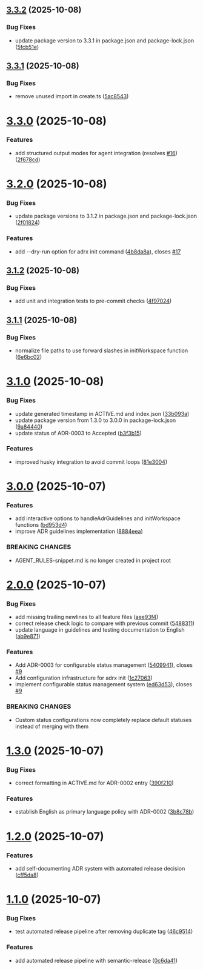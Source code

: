 ## [3.3.2](https://github.com/lordcraymen/adr-toolkit/compare/v3.3.1...v3.3.2) (2025-10-08)


### Bug Fixes

* update package version to 3.3.1 in package.json and package-lock.json ([5fcb51e](https://github.com/lordcraymen/adr-toolkit/commit/5fcb51ea80f092f05d0e3b6ec18229f00d0a590f))

## [3.3.1](https://github.com/lordcraymen/adr-toolkit/compare/v3.3.0...v3.3.1) (2025-10-08)


### Bug Fixes

* remove unused import in create.ts ([5ac8543](https://github.com/lordcraymen/adr-toolkit/commit/5ac8543f8c442bdeb6d021c61a5017b1fcaf50ad))

# [3.3.0](https://github.com/lordcraymen/adr-toolkit/compare/v3.2.0...v3.3.0) (2025-10-08)


### Features

* add structured output modes for agent integration (resolves [#16](https://github.com/lordcraymen/adr-toolkit/issues/16)) ([2f678cd](https://github.com/lordcraymen/adr-toolkit/commit/2f678cd52bab8e5f33496ba7ecfbb5083d0740fa))

# [3.2.0](https://github.com/lordcraymen/adr-toolkit/compare/v3.1.2...v3.2.0) (2025-10-08)


### Bug Fixes

* update package versions to 3.1.2 in package.json and package-lock.json ([2f01824](https://github.com/lordcraymen/adr-toolkit/commit/2f01824ec4da89c35b1859cc597c9611361326d8))


### Features

* add --dry-run option for adrx init command ([4b8da8a](https://github.com/lordcraymen/adr-toolkit/commit/4b8da8a4252431f6303c50e451966473eaff8d38)), closes [#17](https://github.com/lordcraymen/adr-toolkit/issues/17)

## [3.1.2](https://github.com/lordcraymen/adr-toolkit/compare/v3.1.1...v3.1.2) (2025-10-08)


### Bug Fixes

* add unit and integration tests to pre-commit checks ([4f97024](https://github.com/lordcraymen/adr-toolkit/commit/4f97024601e4b586ba87bf1b92243f8a68c13d77))

## [3.1.1](https://github.com/lordcraymen/adr-toolkit/compare/v3.1.0...v3.1.1) (2025-10-08)


### Bug Fixes

* normalize file paths to use forward slashes in initWorkspace function ([6e6bc02](https://github.com/lordcraymen/adr-toolkit/commit/6e6bc025514e1280668595840f41e42801fd773b))

# [3.1.0](https://github.com/lordcraymen/adr-toolkit/compare/v3.0.0...v3.1.0) (2025-10-08)


### Bug Fixes

* update generated timestamp in ACTIVE.md and index.json ([33b093a](https://github.com/lordcraymen/adr-toolkit/commit/33b093a1d01947ab85932249a4dc587e5c177835))
* update package version from 1.3.0 to 3.0.0 in package-lock.json ([9a84440](https://github.com/lordcraymen/adr-toolkit/commit/9a84440b0583e1989398fadd98ba3b4fe2f319c8))
* update status of ADR-0003 to Accepted ([b3f3b15](https://github.com/lordcraymen/adr-toolkit/commit/b3f3b15ce7aaf5f9ce89bbf578eaf63a660ea097))


### Features

* improved husky integration to avoid commit loops ([81e3004](https://github.com/lordcraymen/adr-toolkit/commit/81e300436f15960601986993267ffc3fa087deff))

# [3.0.0](https://github.com/lordcraymen/adr-toolkit/compare/v2.0.0...v3.0.0) (2025-10-07)


### Features

* add interactive options to handleAdrGuidelines and initWorkspace functions ([bd953d4](https://github.com/lordcraymen/adr-toolkit/commit/bd953d4f977515163be4e594a3b9681460848da9))
* improve ADR guidelines implementation ([8884eea](https://github.com/lordcraymen/adr-toolkit/commit/8884eeaf32d58d4bfe07441e69838b92c8322b05))


### BREAKING CHANGES

* AGENT_RULES-snippet.md is no longer created in project root

# [2.0.0](https://github.com/lordcraymen/adr-toolkit/compare/v1.3.0...v2.0.0) (2025-10-07)


### Bug Fixes

* add missing trailing newlines to all feature files ([aee93f4](https://github.com/lordcraymen/adr-toolkit/commit/aee93f41f923090f2bf87c691994a5b43d982294))
* correct release check logic to compare with previous commit ([5488311](https://github.com/lordcraymen/adr-toolkit/commit/548831161b167322f61f97f435692b05d892bbcb))
* update language in guidelines and testing documentation to English ([ab9e871](https://github.com/lordcraymen/adr-toolkit/commit/ab9e871b8f74fdb0d511944bc22ba102da09ba45))


### Features

* Add ADR-0003 for configurable status management ([5409941](https://github.com/lordcraymen/adr-toolkit/commit/5409941f6715d3997bfc673afacef2a696fa176a)), closes [#9](https://github.com/lordcraymen/adr-toolkit/issues/9)
* Add configuration infrastructure for adrx init ([1c27063](https://github.com/lordcraymen/adr-toolkit/commit/1c27063bca85f56e31ebee3a5eec30fd2c50ff70))
* implement configurable status management system ([ed63d53](https://github.com/lordcraymen/adr-toolkit/commit/ed63d5321cd9834a36be906472254ac5317ed5f0)), closes [#9](https://github.com/lordcraymen/adr-toolkit/issues/9)


### BREAKING CHANGES

* Custom status configurations now completely replace default statuses instead of merging with them

# [1.3.0](https://github.com/lordcraymen/adr-toolkit/compare/v1.2.0...v1.3.0) (2025-10-07)


### Bug Fixes

* correct formatting in ACTIVE.md for ADR-0002 entry ([390f210](https://github.com/lordcraymen/adr-toolkit/commit/390f210c772bb4c03b1275b2b222c1585593f9b5))


### Features

* establish English as primary language policy with ADR-0002 ([3b8c78b](https://github.com/lordcraymen/adr-toolkit/commit/3b8c78bf6a38544b06497d5ec0e5d7e6986d6492))

# [1.2.0](https://github.com/lordcraymen/adr-toolkit/compare/v1.1.0...v1.2.0) (2025-10-07)


### Features

* add self-documenting ADR system with automated release decision ([cff5da8](https://github.com/lordcraymen/adr-toolkit/commit/cff5da8cdcdd186a587e48a5f7ca13dcb7d7764c))

# [1.1.0](https://github.com/lordcraymen/adr-toolkit/compare/v1.0.0...v1.1.0) (2025-10-07)


### Bug Fixes

* test automated release pipeline after removing duplicate tag ([46c9514](https://github.com/lordcraymen/adr-toolkit/commit/46c95144f6158f692abf5a64897a9c10d2dfe745))


### Features

* add automated release pipeline with semantic-release ([0c6da41](https://github.com/lordcraymen/adr-toolkit/commit/0c6da4131e9597ec104dbd6ca413246c010dda20))
